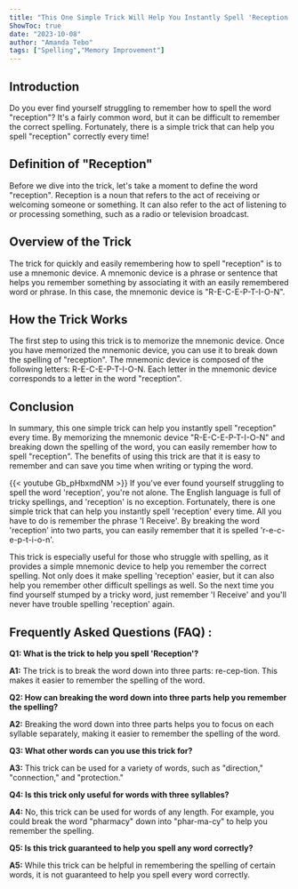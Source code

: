 ```yaml
---
title: "This One Simple Trick Will Help You Instantly Spell 'Reception' Every Time!"
ShowToc: true 
date: "2023-10-08"
author: "Amanda Tebo" 
tags: ["Spelling","Memory Improvement"]
---
```

## Introduction

Do you ever find yourself struggling to remember how to spell the word "reception"? It's a fairly common word, but it can be difficult to remember the correct spelling. Fortunately, there is a simple trick that can help you spell "reception" correctly every time!

## Definition of "Reception"

Before we dive into the trick, let's take a moment to define the word "reception". Reception is a noun that refers to the act of receiving or welcoming someone or something. It can also refer to the act of listening to or processing something, such as a radio or television broadcast.

## Overview of the Trick

The trick for quickly and easily remembering how to spell "reception" is to use a mnemonic device. A mnemonic device is a phrase or sentence that helps you remember something by associating it with an easily remembered word or phrase. In this case, the mnemonic device is "R-E-C-E-P-T-I-O-N".

## How the Trick Works

The first step to using this trick is to memorize the mnemonic device. Once you have memorized the mnemonic device, you can use it to break down the spelling of "reception". The mnemonic device is composed of the following letters: R-E-C-E-P-T-I-O-N. Each letter in the mnemonic device corresponds to a letter in the word "reception".

## Conclusion

In summary, this one simple trick can help you instantly spell "reception" every time. By memorizing the mnemonic device "R-E-C-E-P-T-I-O-N" and breaking down the spelling of the word, you can easily remember how to spell "reception". The benefits of using this trick are that it is easy to remember and can save you time when writing or typing the word.

{{< youtube Gb_pHbxmdNM >}} 
If you've ever found yourself struggling to spell the word 'reception', you're not alone. The English language is full of tricky spellings, and 'reception' is no exception. Fortunately, there is one simple trick that can help you instantly spell 'reception' every time. All you have to do is remember the phrase 'I Receive'. By breaking the word 'reception' into two parts, you can easily remember that it is spelled 'r-e-c-e-p-t-i-o-n'. 

This trick is especially useful for those who struggle with spelling, as it provides a simple mnemonic device to help you remember the correct spelling. Not only does it make spelling 'reception' easier, but it can also help you remember other difficult spellings as well. So the next time you find yourself stumped by a tricky word, just remember 'I Receive' and you'll never have trouble spelling 'reception' again.

## Frequently Asked Questions (FAQ) :
**Q1: What is the trick to help you spell 'Reception'?**

**A1:** The trick is to break the word down into three parts: re-cep-tion. This makes it easier to remember the spelling of the word.

**Q2: How can breaking the word down into three parts help you remember the spelling?**

**A2:** Breaking the word down into three parts helps you to focus on each syllable separately, making it easier to remember the spelling of the word.

**Q3: What other words can you use this trick for?**

**A3:** This trick can be used for a variety of words, such as "direction," "connection," and "protection."

**Q4: Is this trick only useful for words with three syllables?**

**A4:** No, this trick can be used for words of any length. For example, you could break the word "pharmacy" down into "phar-ma-cy" to help you remember the spelling.

**Q5: Is this trick guaranteed to help you spell any word correctly?**

**A5:** While this trick can be helpful in remembering the spelling of certain words, it is not guaranteed to help you spell every word correctly.






